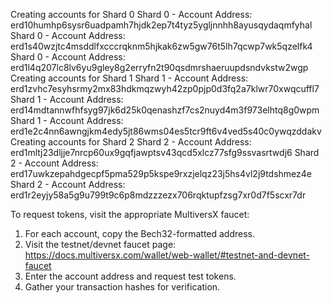 Creating accounts for Shard 0
Shard 0 - Account Address: erd10humhp6sysr6uadpamh7hjdk2ep7t4tyz5ygljnnhh8ayusqydaqmfyhal
Shard 0 - Account Address: erd1s40wzjtc4msddlfxcccrqknm5hjkak6zw5gw76t5lh7qcwp7wk5qzelfk4
Shard 0 - Account Address: erd1l4q207lc8lv6yu9gley8g2erryfn2t90qsdmrshaeruupdsndvkstw2wgp
Creating accounts for Shard 1
Shard 1 - Account Address: erd1zvhc7esyhsrmy2mx83hdkmqzwyh42zp0pjp0d3fq2a7klwr70xwqcuffl7
Shard 1 - Account Address: erd14mdtannwfhfsyg97jk6d25k0qenashzf7cs2nuyd4m3f973elhtq8g0wpm
Shard 1 - Account Address: erd1e2c4nn6awngjkm4edy5jt86wms04es5tcr9ft6v4ved5s40c0ywqzddakv
Creating accounts for Shard 2
Shard 2 - Account Address: erd1mltj23dljje7nrcp60ux9gqfjawptsv43qcd5xlcz77sfg9ssvasrtwdj6
Shard 2 - Account Address: erd17uwkzepahdgecpf5pma529p5kspe9rxzjelqz23j5hs4vl2j9tdshmez4e
Shard 2 - Account Address: erd1r2eyjy58a5g9u799t9c6p8mdzzzezx706rqktupfzsg7xr0d7f5scxr7dr

To request tokens, visit the appropriate MultiversX faucet:
1. For each account, copy the Bech32-formatted address.
2. Visit the testnet/devnet faucet page: https://docs.multiversx.com/wallet/web-wallet/#testnet-and-devnet-faucet
3. Enter the account address and request test tokens.
4. Gather your transaction hashes for verification.